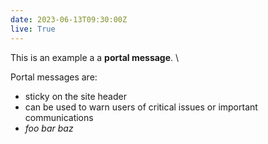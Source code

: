 ```yaml
---
date: 2023-06-13T09:30:00Z
live: True
---
```

 
This is an example a a **portal message**.  \

Portal messages are:

- sticky on the site header
- can be used to warn users of critical issues or important communications
- _foo bar baz_
